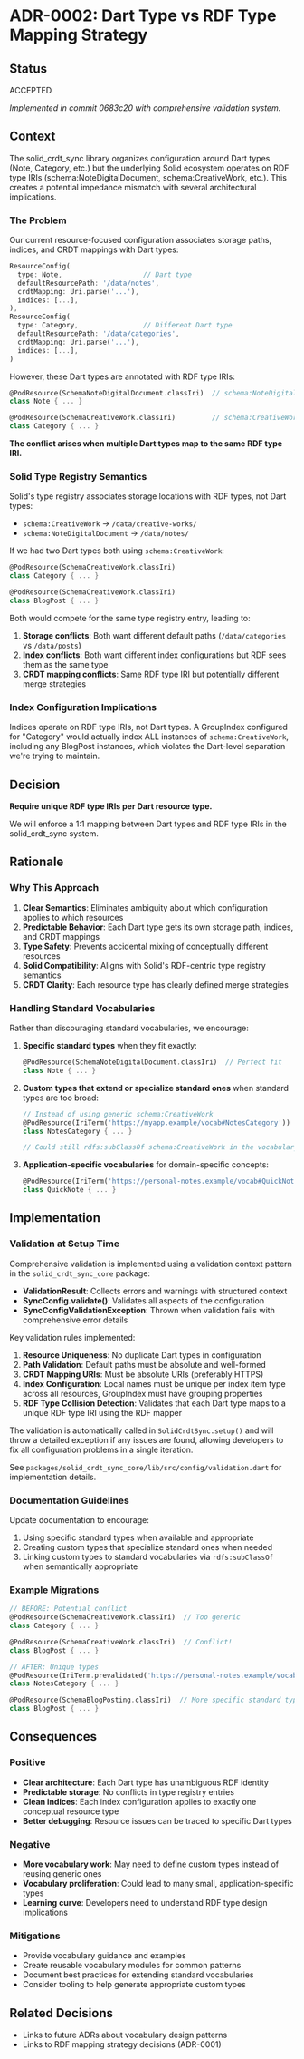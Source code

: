 # ADR-0002: Dart Type vs RDF Type Mapping Strategy

## Status
ACCEPTED

*Implemented in commit 0683c20 with comprehensive validation system.*

## Context

The solid_crdt_sync library organizes configuration around Dart types (Note, Category, etc.) but the underlying Solid ecosystem operates on RDF type IRIs (schema:NoteDigitalDocument, schema:CreativeWork, etc.). This creates a potential impedance mismatch with several architectural implications.

### The Problem

Our current resource-focused configuration associates storage paths, indices, and CRDT mappings with Dart types:

```dart
ResourceConfig(
  type: Note,                    // Dart type
  defaultResourcePath: '/data/notes',
  crdtMapping: Uri.parse('...'),
  indices: [...],
),
ResourceConfig(
  type: Category,                // Different Dart type
  defaultResourcePath: '/data/categories', 
  crdtMapping: Uri.parse('...'),
  indices: [...],
)
```

However, these Dart types are annotated with RDF type IRIs:

```dart
@PodResource(SchemaNoteDigitalDocument.classIri)  // schema:NoteDigitalDocument
class Note { ... }

@PodResource(SchemaCreativeWork.classIri)         // schema:CreativeWork  
class Category { ... }
```

**The conflict arises when multiple Dart types map to the same RDF type IRI.**

### Solid Type Registry Semantics

Solid's type registry associates storage locations with RDF types, not Dart types:
- `schema:CreativeWork` → `/data/creative-works/`
- `schema:NoteDigitalDocument` → `/data/notes/`

If we had two Dart types both using `schema:CreativeWork`:

```dart
@PodResource(SchemaCreativeWork.classIri)
class Category { ... }

@PodResource(SchemaCreativeWork.classIri) 
class BlogPost { ... }
```

Both would compete for the same type registry entry, leading to:
1. **Storage conflicts**: Both want different default paths (`/data/categories` vs `/data/posts`)
2. **Index conflicts**: Both want different index configurations but RDF sees them as the same type
3. **CRDT mapping conflicts**: Same RDF type IRI but potentially different merge strategies

### Index Configuration Implications

Indices operate on RDF type IRIs, not Dart types. A GroupIndex configured for "Category" would actually index ALL instances of `schema:CreativeWork`, including any BlogPost instances, which violates the Dart-level separation we're trying to maintain.

## Decision

**Require unique RDF type IRIs per Dart resource type.**

We will enforce a 1:1 mapping between Dart types and RDF type IRIs in the solid_crdt_sync system.

## Rationale

### Why This Approach

1. **Clear Semantics**: Eliminates ambiguity about which configuration applies to which resources
2. **Predictable Behavior**: Each Dart type gets its own storage path, indices, and CRDT mappings
3. **Type Safety**: Prevents accidental mixing of conceptually different resources
4. **Solid Compatibility**: Aligns with Solid's RDF-centric type registry semantics
5. **CRDT Clarity**: Each resource type has clearly defined merge strategies

### Handling Standard Vocabularies

Rather than discouraging standard vocabularies, we encourage:

1. **Specific standard types** when they fit exactly:
   ```dart
   @PodResource(SchemaNoteDigitalDocument.classIri)  // Perfect fit
   class Note { ... }
   ```

2. **Custom types that extend or specialize standard ones** when standard types are too broad:
   ```dart
   // Instead of using generic schema:CreativeWork
   @PodResource(IriTerm('https://myapp.example/vocab#NotesCategory'))
   class NotesCategory { ... }
   
   // Could still rdfs:subClassOf schema:CreativeWork in the vocabulary
   ```

3. **Application-specific vocabularies** for domain-specific concepts:
   ```dart
   @PodResource(IriTerm('https://personal-notes.example/vocab#QuickNote'))
   class QuickNote { ... }
   ```

## Implementation

### Validation at Setup Time

Comprehensive validation is implemented using a validation context pattern in the `solid_crdt_sync_core` package:

- **ValidationResult**: Collects errors and warnings with structured context
- **SyncConfig.validate()**: Validates all aspects of the configuration
- **SyncConfigValidationException**: Thrown when validation fails with comprehensive error details

Key validation rules implemented:

1. **Resource Uniqueness**: No duplicate Dart types in configuration
2. **Path Validation**: Default paths must be absolute and well-formed
3. **CRDT Mapping URIs**: Must be absolute URIs (preferably HTTPS)
4. **Index Configuration**: Local names must be unique per index item type across all resources, GroupIndex must have grouping properties
5. **RDF Type Collision Detection**: Validates that each Dart type maps to a unique RDF type IRI using the RDF mapper

The validation is automatically called in `SolidCrdtSync.setup()` and will throw a detailed exception if any issues are found, allowing developers to fix all configuration problems in a single iteration.

See `packages/solid_crdt_sync_core/lib/src/config/validation.dart` for implementation details.

### Documentation Guidelines

Update documentation to encourage:
1. Using specific standard types when available and appropriate
2. Creating custom types that specialize standard ones when needed
3. Linking custom types to standard vocabularies via `rdfs:subClassOf` when semantically appropriate

### Example Migrations

```dart
// BEFORE: Potential conflict
@PodResource(SchemaCreativeWork.classIri)  // Too generic
class Category { ... }

@PodResource(SchemaCreativeWork.classIri)  // Conflict!
class BlogPost { ... }

// AFTER: Unique types
@PodResource(IriTerm.prevalidated('https://personal-notes.example/vocab#NotesCategory'))
class NotesCategory { ... }

@PodResource(SchemaBlogPosting.classIri)  // More specific standard type
class BlogPost { ... }
```

## Consequences

### Positive
- **Clear architecture**: Each Dart type has unambiguous RDF identity
- **Predictable storage**: No conflicts in type registry entries
- **Clean indices**: Each index configuration applies to exactly one conceptual resource type
- **Better debugging**: Resource issues can be traced to specific Dart types

### Negative
- **More vocabulary work**: May need to define custom types instead of reusing generic ones
- **Vocabulary proliferation**: Could lead to many small, application-specific types
- **Learning curve**: Developers need to understand RDF type design implications

### Mitigations
- Provide vocabulary guidance and examples
- Create reusable vocabulary modules for common patterns
- Document best practices for extending standard vocabularies
- Consider tooling to help generate appropriate custom types

## Related Decisions
- Links to future ADRs about vocabulary design patterns
- Links to RDF mapping strategy decisions (ADR-0001)